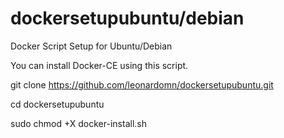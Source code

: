 # dockersetupubuntu/debian
Docker Script Setup for Ubuntu/Debian

You can install Docker-CE using this script. 

git clone https://github.com/leonardomn/dockersetupubuntu.git

cd dockersetupubuntu

sudo chmod +X docker-install.sh
